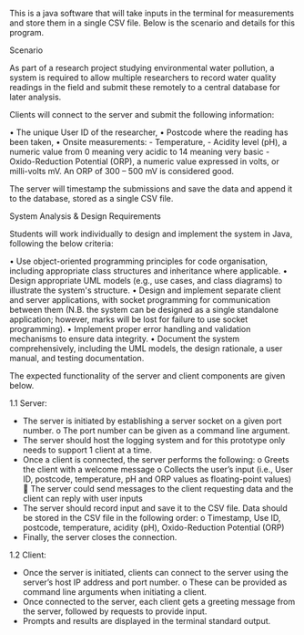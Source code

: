 This is a java software that will take inputs in the terminal for measurements and store them in a single CSV file.
Below is the scenario and details for this program.

Scenario

As part of a research project studying environmental water pollution, a system is required to allow multiple researchers to record water quality readings in the field and submit these remotely to a central database for later analysis.

Clients will connect to the server and submit the following information:

  •	The unique User ID of the researcher,
  •	Postcode where the reading has been taken,
  •	Onsite measurements: 
    -	Temperature,
    -	Acidity level (pH), a numeric value from 0 meaning very acidic to 14 meaning very basic
    -	Oxido-Reduction Potential (ORP), a numeric value expressed in volts, or milli-volts mV.  An ORP of 300 – 500 mV is            considered good.

The server will timestamp the submissions and save the data and append it to the database, stored as a single CSV file.


System Analysis & Design Requirements

Students will work individually to design and implement the system in Java, following the below criteria:

  •	Use object-oriented programming principles for code organisation, including appropriate class structures and inheritance where applicable.
  •	Design appropriate UML models (e.g., use cases, and class diagrams) to illustrate the system's structure.
  •	Design and implement separate client and server applications, with socket programming for communication between them          (N.B. the system can be designed as a single standalone application; however, marks will be lost for failure to use           socket programming).
  •	Implement proper error handling and validation mechanisms to ensure data integrity.
  •	Document the system comprehensively, including the UML models, the design rationale, a user manual, and testing               documentation.



The expected functionality of the server and client components are given below.

1.1 Server:
  -	The server is initiated by establishing a server socket on a given port number. 
      o	The port number can be given as a command line argument.
  -	The server should host the logging system and for this prototype only needs to support 1 client at a time.
  -	Once a client is connected, the server performs the following:
      o	Greets the client with a welcome message 
      o	Collects the user’s input (i.e., User ID, postcode, temperature, pH and ORP values as floating-point values)
          	The server could send messages to the client requesting data and the client can reply with user inputs
  -	The server should record input and save it to the CSV file.  Data should be stored in the CSV file in the following order:
      o	Timestamp, Use ID, postcode, temperature, acidity (pH), Oxido-Reduction Potential (ORP)
  -	Finally, the server closes the connection.

1.2 Client:
  -	Once the server is initiated, clients can connect to the server using the server’s host IP address and port number. 
      o	These can be provided as command line arguments when initiating a client.
  -	Once connected to the server, each client gets a greeting message from the server, followed by requests to provide input.
  -	Prompts and results are displayed in the terminal standard output.
